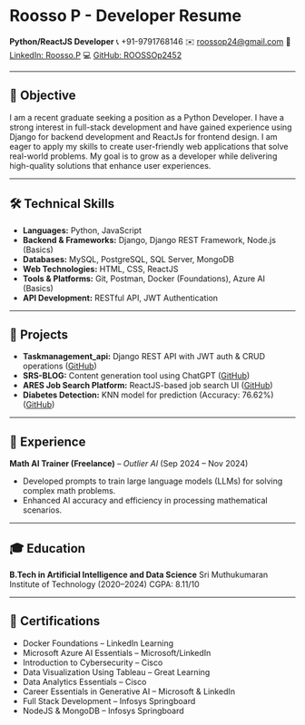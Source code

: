 # Roosso P - Developer Resume

**Python/ReactJS Developer**
📞 +91-9791768146
✉️ [roossop24@gmail.com](mailto:roossop24@gmail.com)
🔗 [LinkedIn: Roosso.P](https://www.linkedin.com/in/roosso-p)
💻 [GitHub: ROOSSOp2452](https://github.com/ROOSSOp2452)

---

## 🎯 Objective

I am a recent graduate seeking a position as a Python Developer. I have a strong interest in full-stack development and have gained experience using Django for backend development and ReactJs for frontend design. I am eager to apply my skills to create user-friendly web applications that solve real-world problems. My goal is to grow as a developer while delivering high-quality solutions that enhance user experiences.

---

## 🛠️ Technical Skills

* **Languages:** Python, JavaScript
* **Backend & Frameworks:** Django, Django REST Framework, Node.js (Basics)
* **Databases:** MySQL, PostgreSQL, SQL Server, MongoDB
* **Web Technologies:** HTML, CSS, ReactJS
* **Tools & Platforms:** Git, Postman, Docker (Foundations), Azure AI (Basics)
* **API Development:** RESTful API, JWT Authentication

---

## 💼 Projects

* **Taskmanagement\_api:** Django REST API with JWT auth & CRUD operations ([GitHub](https://github.com/ROOSSOp2452/Taskmanagement_api))
* **SRS-BLOG:** Content generation tool using ChatGPT ([GitHub](https://github.com/ROOSSOp2452/SRS-BLOG))
* **ARES Job Search Platform:** ReactJS-based job search UI ([GitHub](https://github.com/ROOSSOp2452/ARES-JobSearch))
* **Diabetes Detection:** KNN model for prediction (Accuracy: 76.62%) ([GitHub](https://github.com/ROOSSOp2452/Diabetes_Prediction_using_KNN))

---

## 🧪 Experience

**Math AI Trainer (Freelance)** – *Outlier AI* (Sep 2024 – Nov 2024)

* Developed prompts to train large language models (LLMs) for solving complex math problems.
* Enhanced AI accuracy and efficiency in processing mathematical scenarios.

---

## 🎓 Education

**B.Tech in Artificial Intelligence and Data Science**
Sri Muthukumaran Institute of Technology (2020–2024)
CGPA: 8.11/10

---

## 📜 Certifications

* Docker Foundations – LinkedIn Learning
* Microsoft Azure AI Essentials – Microsoft/LinkedIn
* Introduction to Cybersecurity – Cisco
* Data Visualization Using Tableau – Great Learning
* Data Analytics Essentials – Cisco
* Career Essentials in Generative AI – Microsoft & LinkedIn
* Full Stack Development – Infosys Springboard
* NodeJS & MongoDB – Infosys Springboard
